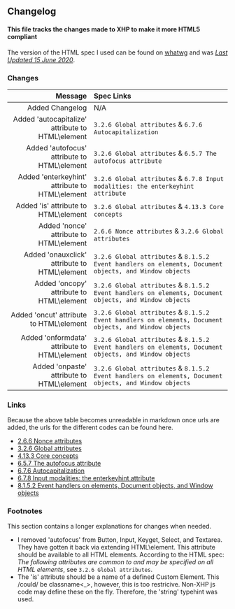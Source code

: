 ## Changelog

#### This file tracks the changes made to XHP to make it more HTML5 compliant

The version of the HTML spec I used can be found on [whatwg](https://html.spec.whatwg.org/) and was [_Last Updated 15 June 2020_](https://github.com/whatwg/html/commit/f6cbe27c88012dbf8d912fe752e3e7247ff7d3ca).

### Changes

|                                           Message | Spec Links                                                                                             |
| ------------------------------------------------: | :----------------------------------------------------------------------------------------------------- |
|                                   Added Changelog | N/A                                                                                                    |
| Added 'autocapitalize' attribute to HTML\\element | `3.2.6 Global attributes` & `6.7.6 Autocapitalization`                                                 |
|      Added 'autofocus' attribute to HTML\\element | `3.2.6 Global attributes` & `6.5.7 The autofocus attribute`                                            |
|   Added 'enterkeyhint' attribute to HTML\\element | `3.2.6 Global attributes` & `6.7.8 Input modalities: the enterkeyhint attribute`                       |
|             Added 'is' attribute to HTML\\element | `3.2.6 Global attributes` & `4.13.3 Core concepts`                                                     |
|          Added 'nonce' attribute to HTML\\element | `2.6.6 Nonce attributes` & `3.2.6 Global attributes`                                                   |
|     Added 'onauxclick' attribute to HTML\\element | `3.2.6 Global attributes` & `8.1.5.2 Event handlers on elements, Document objects, and Window objects` |
|         Added 'oncopy' attribute to HTML\\element | `3.2.6 Global attributes` & `8.1.5.2 Event handlers on elements, Document objects, and Window objects` |
|          Added 'oncut' attribute to HTML\\element | `3.2.6 Global attributes` & `8.1.5.2 Event handlers on elements, Document objects, and Window objects` |
|     Added 'onformdata' attribute to HTML\\element | `3.2.6 Global attributes` & `8.1.5.2 Event handlers on elements, Document objects, and Window objects` |
|        Added 'onpaste' attribute to HTML\\element | `3.2.6 Global attributes` & `8.1.5.2 Event handlers on elements, Document objects, and Window objects` |

### Links

Because the above table becomes unreadable in markdown once urls are added, the urls for the different codes can be found here.

- [2.6.6 Nonce attributes](https://html.spec.whatwg.org/#nonce-attributes)
- [3.2.6 Global attributes](https://html.spec.whatwg.org/#global-attributes)
- [4.13.3 Core concepts](https://html.spec.whatwg.org/#custom-elements-core-concepts)
- [6.5.7 The autofocus attribute](https://html.spec.whatwg.org/#the-autofocus-attribute)
- [6.7.6 Autocapitalization](https://html.spec.whatwg.org/#autocapitalization)
- [6.7.8 Input modalities: the enterkeyhint attribute](https://html.spec.whatwg.org/#input-modalities:-the-enterkeyhint-attribute)
- [8.1.5.2 Event handlers on elements, Document objects, and Window objects](https://html.spec.whatwg.org/#event-handlers-on-elements,-document-objects,-and-window-objects)

### Footnotes

This section contains a longer explanations for changes when needed.

- I removed 'autofocus' from Button, Input, Keyget, Select, and Textarea. They have gotten it back via extending HTML\element. This attribute should be available to all HTML elements. According to the HTML spec: _The following attributes are common to and may be specified on all HTML elements_, see `3.2.6 Global attributes`.
- The 'is' attribute should be a name of a defined Custom Element. This /could/ be classname\<\_>, however, this is too restricive. Non-XHP js code may define these on the fly. Therefore, the 'string' typehint was used.

